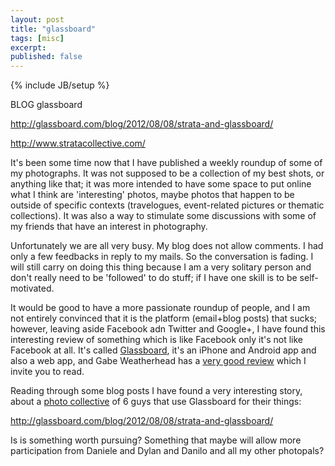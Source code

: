 ```yaml
---
layout: post
title: "glassboard"
tags: [misc]
excerpt:
published: false
---
```

{% include JB/setup %}

BLOG glassboard

http://glassboard.com/blog/2012/08/08/strata-and-glassboard/

http://www.stratacollective.com/

It's been some time now that I have published a weekly roundup of some of my photographs. It was not supposed to be a collection of my best shots, or anything like that; it was more intended to have some space to put online what I think are 'interesting' photos, maybe photos that happen to be outside of specific contexts (travelogues, event-related pictures or thematic collections). It was also a way to stimulate some discussions with some of my friends that have an interest in photography.

Unfortunately we are all very busy. My blog does not allow comments. I had only a few feedbacks in reply to my mails. So the conversation is fading. I will still carry on doing this thing because I am a very solitary person and don't really need to be 'followed' to do stuff; if I have one skill is to be self-motivated.

It would be good to have a more passionate roundup of people, and I am not entirely convinced that it is the platform (email+blog posts) that sucks; however, leaving aside Facebook adn Twitter and Google+, I have found this interesting review of something which is like Facebook only it's not like Facebook at all. It's called [Glassboard](http://glassboard.com), it's an iPhone and Android app and also a web app, and Gabe Weatherhead has a [very good review](http://www.macdrifter.com/2012/08/glassboard-the-anti-facebook.html) which I invite you to read.

Reading through some blog posts I have found a very interesting story, about a [photo collective](http://www.stratacollective.com/) of 6 guys that use Glassboard for their things:

<http://glassboard.com/blog/2012/08/08/strata-and-glassboard/>

Is is something worth pursuing? Something that maybe will allow more participation from Daniele and Dylan and Danilo and all my other photopals?